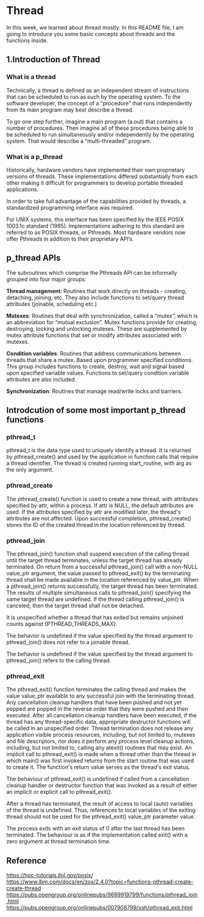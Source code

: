 # Thread

In this week, we learned about thread mostly. In this README file, I am going to introduce you some basic concepts about threads and the functions inside.


## 1.Introduction of Thread
### What is a thread
Technically, a thread is defined as an independent stream of instructions that can be scheduled to run as such by the operating system.
To the software developer, the concept of a “procedure” that runs independently from its main program may best describe a thread.

To go one step further, imagine a main program (a.out) that contains a number of procedures. Then imagine all of these procedures being able to be scheduled to run simultaneously and/or independently by the operating system. That would describe a “multi-threaded” program.
### What is a p_thread
Historically, hardware vendors have implemented their own proprietary versions of threads. These implementations differed substantially from each other making it difficult for programmers to develop portable threaded applications.

In order to take full advantage of the capabilities provided by threads, a standardized programming interface was required.

For UNIX systems, this interface has been specified by the IEEE POSIX 1003.1c standard (1995).
Implementations adhering to this standard are referred to as POSIX threads, or Pthreads.
Most hardware vendors now offer Pthreads in addition to their proprietary API’s.

## p_thread APIs

The subroutines which comprise the Pthreads API can be informally grouped into four major groups:

**Thread management**: Routines that work directly on threads - creating, detaching, joining, etc. They also include functions to set/query thread attributes (joinable, scheduling etc.)

**Mutexes**: Routines that deal with synchronization, called a “mutex”, which is an abbreviation for “mutual exclusion”. Mutex functions provide for creating, destroying, locking and unlocking mutexes. These are supplemented by mutex attribute functions that set or modify attributes associated with mutexes.

**Condition variables**: Routines that address communications between threads that share a mutex. Based upon programmer specified conditions. This group includes functions to create, destroy, wait and signal based upon specified variable values. Functions to set/query condition variable attributes are also included.

**Synchronization**: Routines that manage read/write locks and barriers.

## Introdcution of some most important p_thread functions

### pthread_t

pthread_t is the data type used to uniquely identify a thread. It is returned by pthread_create() and used by the application in function calls that require a thread identifier. The thread is created running start_routine, with arg as the only argument.

### pthread_create

The pthread_create() function is used to create a new thread, with attributes specified by attr, within a process. If attr is NULL, the default attributes are used. If the attributes specified by attr are modified later, the thread's attributes are not affected. Upon successful completion, pthread_create() stores the ID of the created thread in the location referenced by thread.

### pthread_join

The pthread_join() function shall suspend execution of the calling thread until the target thread terminates, unless the target thread has already terminated. On return from a successful pthread_join() call with a non-NULL value_ptr argument, the value passed to pthread_exit() by the terminating thread shall be made available in the location referenced by value_ptr. When a pthread_join() returns successfully, the target thread has been terminated. The results of multiple simultaneous calls to pthread_join() specifying the same target thread are undefined. If the thread calling pthread_join() is canceled, then the target thread shall not be detached.

It is unspecified whether a thread that has exited but remains unjoined counts against {PTHREAD_THREADS_MAX}.

The behavior is undefined if the value specified by the thread argument to pthread_join() does not refer to a joinable thread.

The behavior is undefined if the value specified by the thread argument to pthread_join() refers to the calling thread.

### pthread_exit

The pthread_exit() function terminates the calling thread and makes the value value_ptr available to any successful join with the terminating thread. Any cancellation cleanup handlers that have been pushed and not yet popped are popped in the reverse order that they were pushed and then executed. After all cancellation cleanup handlers have been executed, if the thread has any thread-specific data, appropriate destructor functions will be called in an unspecified order. Thread termination does not release any application visible process resources, including, but not limited to, mutexes and file descriptors, nor does it perform any process level cleanup actions, including, but not limited to, calling any atexit() routines that may exist.
An implicit call to pthread_exit() is made when a thread other than the thread in which main() was first invoked returns from the start routine that was used to create it. The function's return value serves as the thread's exit status.

The behaviour of pthread_exit() is undefined if called from a cancellation cleanup handler or destructor function that was invoked as a result of either an implicit or explicit call to pthread_exit().

After a thread has terminated, the result of access to local (auto) variables of the thread is undefined. Thus, references to local variables of the exiting thread should not be used for the pthread_exit() value_ptr parameter value.

The process exits with an exit status of 0 after the last thread has been terminated. The behaviour is as if the implementation called exit() with a zero argument at thread termination time.


## Reference
https://hpc-tutorials.llnl.gov/posix/
https://www.ibm.com/docs/en/zos/2.4.0?topic=functions-pthread-create-create-thread
https://pubs.opengroup.org/onlinepubs/9699919799/functions/pthread_join.html
https://pubs.opengroup.org/onlinepubs/007908799/xsh/pthread_exit.html
